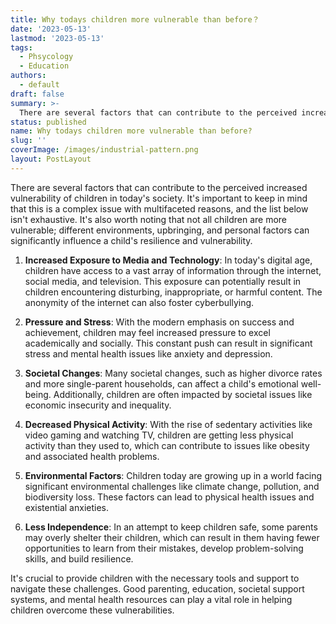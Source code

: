 ```yaml
---
title: Why todays children more vulnerable than before？
date: '2023-05-13'
lastmod: '2023-05-13'
tags:
  - Phsycology
  - Education
authors:
  - default
draft: false
summary: >-
  There are several factors that can contribute to the perceived increased vulnerability of children in today's society. It's important to keep in mind that this is a complex issue with multifaceted reasons, and the list below isn't exhaustive
status: published
name: Why todays children more vulnerable than before?
slug: ''
coverImage: /images/industrial-pattern.png
layout: PostLayout
---
```

There are several factors that can contribute to the perceived increased vulnerability of children in today's society. It's important to keep in mind that this is a complex issue with multifaceted reasons, and the list below isn't exhaustive. It's also worth noting that not all children are more vulnerable; different environments, upbringing, and personal factors can significantly influence a child's resilience and vulnerability.

1. **Increased Exposure to Media and Technology**: In today's digital age, children have access to a vast array of information through the internet, social media, and television. This exposure can potentially result in children encountering disturbing, inappropriate, or harmful content. The anonymity of the internet can also foster cyberbullying.

2. **Pressure and Stress**: With the modern emphasis on success and achievement, children may feel increased pressure to excel academically and socially. This constant push can result in significant stress and mental health issues like anxiety and depression.

3. **Societal Changes**: Many societal changes, such as higher divorce rates and more single-parent households, can affect a child's emotional well-being. Additionally, children are often impacted by societal issues like economic insecurity and inequality.

4. **Decreased Physical Activity**: With the rise of sedentary activities like video gaming and watching TV, children are getting less physical activity than they used to, which can contribute to issues like obesity and associated health problems.

5. **Environmental Factors**: Children today are growing up in a world facing significant environmental challenges like climate change, pollution, and biodiversity loss. These factors can lead to physical health issues and existential anxieties.

6. **Less Independence**: In an attempt to keep children safe, some parents may overly shelter their children, which can result in them having fewer opportunities to learn from their mistakes, develop problem-solving skills, and build resilience.

It's crucial to provide children with the necessary tools and support to navigate these challenges. Good parenting, education, societal support systems, and mental health resources can play a vital role in helping children overcome these vulnerabilities.